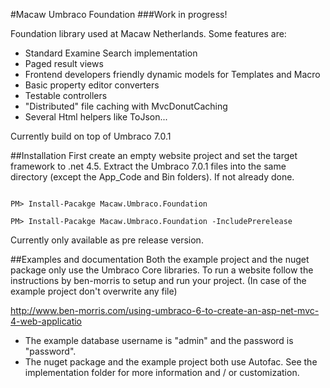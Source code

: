#Macaw Umbraco Foundation
###Work in progress! 

Foundation library used at Macaw Netherlands. Some features are:  

- Standard Examine Search implementation  
- Paged result views  
- Frontend developers friendly dynamic models for Templates and Macro  
- Basic property editor converters 
- Testable controllers 
- "Distributed" file caching with MvcDonutCaching
- Several Html helpers like ToJson...

Currently build on top of Umbraco 7.0.1

##Installation
First create an empty website project and set the target framework to .net 4.5. Extract the Umbraco 7.0.1 files into the same directory (except the App_Code and Bin folders).
If not already done.

<code>  
PM> Install-Pacakge Macaw.Umbraco.Foundation
</code>  
<code>  
PM> Install-Pacakge Macaw.Umbraco.Foundation -IncludePrerelease
</code>

Currently only available as pre release version.


##Examples and documentation
Both the example project and the nuget package only use the Umbraco Core libraries. 
To run a website follow the instructions by ben-morris to setup and run your project. (In case of the example project don't overwrite any file)

http://www.ben-morris.com/using-umbraco-6-to-create-an-asp-net-mvc-4-web-applicatio  

- The example database username is "admin" and the password is "password".  
- The nuget package and the example project both use Autofac. See the implementation folder for more information and / or customization. 

